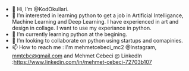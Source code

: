 - 👋 Hi, I’m @KodOkullari.
- 👀 I’m interested in learning python to get a job in Artificial Intelligance, Machine Learning and Deep Learning. I have experienced in art and design in collage. I want to use my experiance in python.
- 🌱 I’m currently learning python at the begining.
- 💞️ I’m looking to collaborate on python using startups and comapinies.
- 📫 How to reach me : I'm mehmetcebeci_mc2 @Instagram, mmtcbc@gmail.com and Mehmet Cebeci @ LinkedIn :https://www.linkedin.com/in/mehmet-cebeci-72703b107

<!---
KodOkullari/KodOkullari is a ✨ special ✨ repository because its `README.md` (this file) appears on your GitHub profile.
You can click the Preview link to take a look at your changes.
--->
